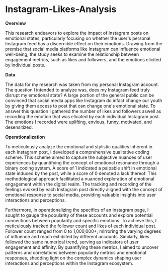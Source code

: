 # Instagram-Likes-Analysis
**Overview**

This research endeavors to explore the impact of Instagram posts on emotional states, particularly focusing on whether the user's personal Instagram feed has a discernible effect on their emotions. Drawing from the premise that social media platforms like Instagram can influence emotional well-being, the study seeks to examine the relationship between engagement metrics, such as likes and followers, and the emotions elicited by individual posts.

**Data**

The data for my research was taken from my personal Instagram account. The question I intended to analyze was, does my Instagram feed truly disrupt my emotional state? A large portion of the general public can be convinced that social media apps like Instagram do infact change our youth by giving them access to post that can change one's emotional state. To answer this question I gathered the number of likes and followers aswell as recording the emotion that was elicated by each individual Instagram post. The emotions I recorded were uplifting, envious, funny, motivated, and desensitized. 

**Operationalization**

To meticulously analyze the emotional and stylistic qualities inherent in each Instagram post, I developed a comprehensive qualitative coding scheme. This scheme aimed to capture the subjective nuances of user experiences by quantifying the concept of emotional resonance through a binary coding system. A score of 1 indicated a palpable shift in emotional state induced by the post, while a score of 0 denoted a lack thereof. This methodological approach facilitated a nuanced exploration of emotional engagement within the digital realm. The tracking and recording of the feelings evoked by each Instagram post directly aligned with the concept of emotional response to social media, providing valuable insights into user interactions and perceptions.


Furthermore, in operationalizing the specifics of an Instagram page, I sought to gauge the popularity of these accounts and explore potential connections between popularity and specific emotions. To achieve this, I meticulously tracked the follower count and likes of each individual post. Follower count ranged from 0 to 1,000,000+, mirroring the varying degrees of influence and reach exhibited by different accounts. Similarly, likes followed the same numerical trend, serving as indicators of user engagement and affinity. By quantifying these metrics, I aimed to uncover patterns and correlations between popularity metrics and emotional responses, shedding light on the complex dynamics shaping user interactions and perceptions within the Instagram ecosystem.
